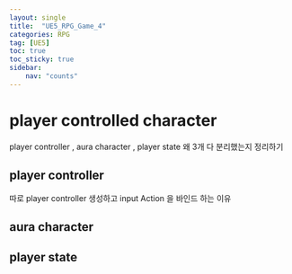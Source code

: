 ```yaml
---
layout: single
title:  "UE5_RPG_Game_4"
categories: RPG
tag: [UE5]
toc: true
toc_sticky: true
sidebar:
    nav: "counts"
---
```


# player controlled character
 player controller , aura character , player state 왜 3개 다 분리했는지 정리하기 


## player controller
따로 player controller 생성하고 input Action 을 바인드 하는 이유

## aura character

## player state 

